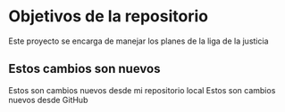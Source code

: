 # Objetivos de la repositorio

Este proyecto se encarga de manejar los planes de la liga de la justicia


## Estos cambios son nuevos
Estos son cambios nuevos desde mi repositorio local
Estos son cambios nuevos desde GitHub
